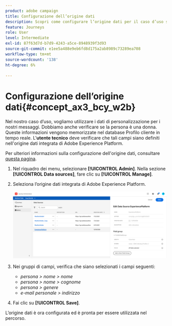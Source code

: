 ```yaml
---
product: adobe campaign
title: Configurazione dell’origine dati
description: Scopri come configurare l’origine dati per il caso d’uso semplice del percorso
feature: Journeys
role: User
level: Intermediate
exl-id: 87f63d7d-b7d9-4243-a5ce-8948939f3d93
source-git-commit: e1ee5a488e9eb6fd8d175a2ab8989c73289ea708
workflow-type: tm+mt
source-wordcount: '138'
ht-degree: 6%

---
```


# Configurazione dell’origine dati{#concept_ax3_bcy_w2b}

Nel nostro caso d’uso, vogliamo utilizzare i dati di personalizzazione per i nostri messaggi. Dobbiamo anche verificare se la persona è una donna. Queste informazioni vengono memorizzate nel database Profilo cliente in tempo reale. L&#39;**utente tecnico** deve verificare che tali campi siano definiti nell&#39;origine dati integrata di Adobe Experience Platform.

Per ulteriori informazioni sulla configurazione dell&#39;origine dati, consultare [questa pagina](../datasource/about-data-sources.md).

1. Nel riquadro dei menu, selezionare **[!UICONTROL Admin]**. Nella sezione **[!UICONTROL Data sources]**, fare clic su **[!UICONTROL Manage]**.
1. Seleziona l’origine dati integrata di Adobe Experience Platform.

   ![](../assets/journey23.png)

1. Nei gruppi di campi, verifica che siano selezionati i campi seguenti:

   * _persona > nome > nome_
   * _persona > nome > cognome_
   * _persona > genere_
   * _e-mail personale > indirizzo_

1. Fai clic su **[!UICONTROL Save]**.

L’origine dati è ora configurata ed è pronta per essere utilizzata nel percorso.
